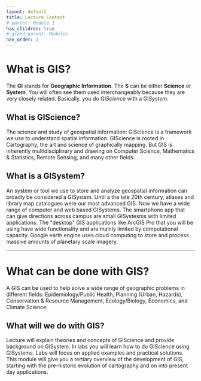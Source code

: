```yaml
---
layout: default
title: Lecture Content
# parent: Module 1
has_children: true
# grand_parent: Modules
nav_order: 2
---
```

<!-- 
<details open markdown="block">
  <summary>
    Table of contents
  </summary>
  {: .text-delta }
1. TOC
{:toc}
</details>
--- -->

# What is GIS?

The **GI** stands for **Geographic Information**.  The **S** can be either **Science** or **System**.  You will often see them used interchangeably because they are very closely related.  Basically, you do GI*Science* with a GI*System*.

## What is GIScience?

The science and study of geospatial information: GIScience is a framework we use to understand spatial information.  GIScience is rooted in Cartography, the art and science of graphically mapping.  But GIS is inherently multidisciplinary and drawing on Computer Science, Mathematics & Statistics, Remote Sensing, and many other fields.

## What is a GISystem?

An system or tool we use to store and analyze geospatial information can broadly be considered a GISystem.  Until a the late 20th century, atlases and library map catalogues were our most advanced GIS.  Now we have a wide range of computer and web based GISystems.  The smartphone app that can give directions across campus are small GISystesms with limited applications.  The "desktop" GIS applications like ArcGIS Pro that you will be using have wide functionality and are mainly limited by computational capacity.  Google earth engine uses cloud computing to store and process massive amounts of planetary scale imagery.

---

# What can be done with GIS?

A GIS can be used to help solve a wide range of geographic problems in different fields: Epidemiology/Public Health, Planning (Urban, Hazards), Conservation & Resource Management, Ecology/Biology, Economics, and Climate Science.

## What will we do with GIS?

Lecture will explain theories and concepts of GIScience and provide background on GISystem.  In labs you will learn how to do GIScience using GISystems.  Labs will focus on applied examples and practical solutions.  This module will give you a tertiary overview of the development of GIS, starting with the pre-historic evolution of cartography and on into present day applications.

